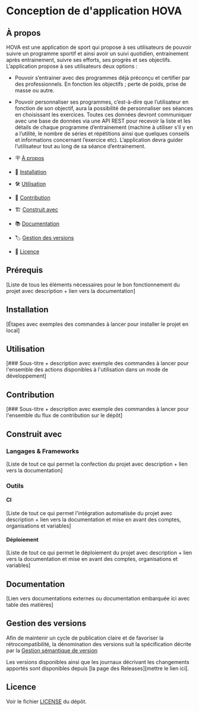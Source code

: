 # Conception de d'application HOVA

## À propos

HOVA est une application de sport qui propose à ses utilisateurs de pouvoir suivre un programme sportif et ainsi avoir un suivi quotidien, entrainement après entrainement, suivre ses efforts, ses progrès et ses objectifs. L’application propose à ses utilisateurs deux options :
- Pouvoir s’entrainer avec des programmes déjà préconçu et certifier par des professionnels. En fonction les objectifs ; perte de poids, prise de masse ou autre.
- Pouvoir personnaliser ses programmes, c’est-à-dire que l’utilisateur en fonction de son objectif, aura la possibilité de personnaliser ses séances en choisissant les exercices.
Toutes ces données devront communiquer avec une base de données via une API REST pour recevoir la liste et les détails de chaque programme d’entrainement (machine à utiliser s’il y en a l’utilité, le nombre de séries et répétitions ainsi que quelques conseils et informations concernant l’exercice etc). L’application devra guider l’utilisateur tout au long de sa séance d’entrainement.

- 🪧 [À propos](#à-propos)
- 🚀 [Installation](#installation)
- 🛠️ [Utilisation](#utilisation)
- 🤝 [Contribution](#contribution)
- 🏗️ [Construit avec](#construit-avec)
- 📚 [Documentation](#documentation)
- 🏷️ [Gestion des versions](#gestion-des-versions)
- 📝 [Licence](#licence)

## Prérequis

[Liste de tous les éléments nécessaires pour le bon fonctionnement du projet avec description + lien vers la documentation]

## Installation

[Étapes avec exemples des commandes à lancer pour installer le projet en local]

## Utilisation

[### Sous-titre + description avec exemple des commandes à lancer pour l'ensemble des actions disponibles à l'utilisation dans un mode de développement]

## Contribution

[### Sous-titre + description avec exemple des commandes à lancer pour l'ensemble du flux de contribution sur le dépôt]

## Construit avec

### Langages & Frameworks

[Liste de tout ce qui permet la confection du projet avec description + lien vers la documentation]

### Outils

#### CI

[Liste de tout ce qui permet l'intégration automatisée du projet avec description + lien vers la documentation et mise en avant des comptes, organisations et variables]

#### Déploiement

[Liste de tout ce qui permet le déploiement du projet avec description + lien vers la documentation et mise en avant des comptes, organisations et variables]

## Documentation

[Lien vers documentations externes ou documentation embarquée ici avec table des matières]

## Gestion des versions

Afin de maintenir un cycle de publication claire et de favoriser la rétrocompatibilité, la dénomination des versions suit la spécification décrite par la [Gestion sémantique de version](https://semver.org/lang/fr/)

Les versions disponibles ainsi que les journaux décrivant les changements apportés sont disponibles depuis [la page des Releases][mettre le lien ici].

## Licence

Voir le fichier [LICENSE](./LICENSE.md) du dépôt.
